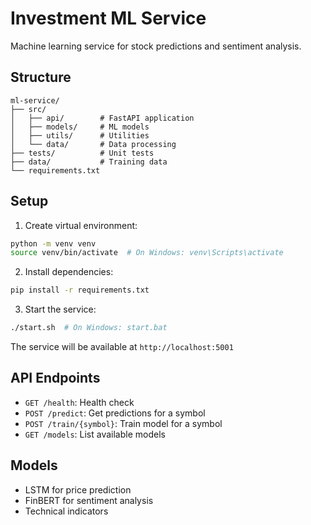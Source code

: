 # Investment ML Service

Machine learning service for stock predictions and sentiment analysis.

## Structure

```
ml-service/
├── src/
│   ├── api/        # FastAPI application
│   ├── models/     # ML models
│   ├── utils/      # Utilities
│   └── data/       # Data processing
├── tests/          # Unit tests
├── data/           # Training data
└── requirements.txt
```

## Setup

1. Create virtual environment:
```bash
python -m venv venv
source venv/bin/activate  # On Windows: venv\Scripts\activate
```

2. Install dependencies:
```bash
pip install -r requirements.txt
```

3. Start the service:
```bash
./start.sh  # On Windows: start.bat
```

The service will be available at `http://localhost:5001`

## API Endpoints

- `GET /health`: Health check
- `POST /predict`: Get predictions for a symbol
- `POST /train/{symbol}`: Train model for a symbol
- `GET /models`: List available models

## Models

- LSTM for price prediction
- FinBERT for sentiment analysis
- Technical indicators 